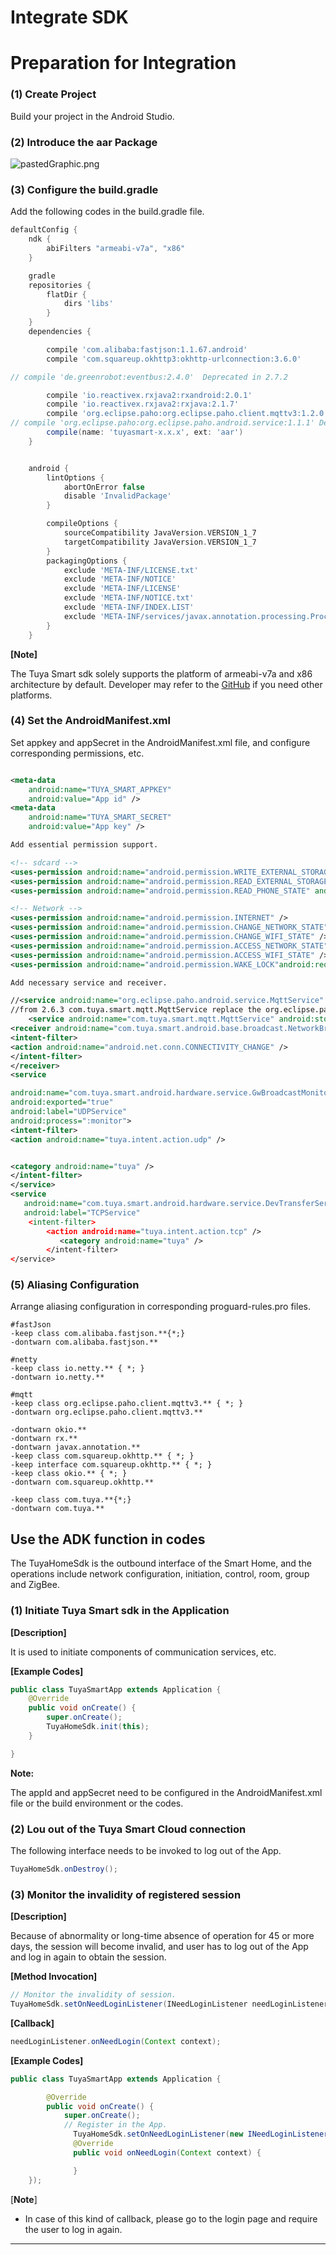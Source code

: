 # Integrate SDK

# Preparation for Integration

### (1) Create Project

Build your project in the Android Studio.

### (2) Introduce the aar Package

![pastedGraphic.png](./images/android_import_aar.jpg)

### (3) Configure the build.gradle

Add the following codes in the build.gradle file.

```groovy
defaultConfig {
    ndk {
        abiFilters "armeabi-v7a", "x86"
    }

    gradle
    repositories {
        flatDir {
            dirs 'libs'
        }
    }
    dependencies {

        compile 'com.alibaba:fastjson:1.1.67.android'
        compile 'com.squareup.okhttp3:okhttp-urlconnection:3.6.0'

// compile 'de.greenrobot:eventbus:2.4.0'  Deprecated in 2.7.2

        compile 'io.reactivex.rxjava2:rxandroid:2.0.1'
        compile 'io.reactivex.rxjava2:rxjava:2.1.7'
        compile 'org.eclipse.paho:org.eclipse.paho.client.mqttv3:1.2.0'
// compile 'org.eclipse.paho:org.eclipse.paho.android.service:1.1.1' Deprecated in 2.7.2
        compile(name: 'tuyasmart-x.x.x', ext: 'aar')
    }


    android {
        lintOptions {
            abortOnError false
            disable 'InvalidPackage'
        }

        compileOptions {
            sourceCompatibility JavaVersion.VERSION_1_7
            targetCompatibility JavaVersion.VERSION_1_7
        }
        packagingOptions {
            exclude 'META-INF/LICENSE.txt'
            exclude 'META-INF/NOTICE'
            exclude 'META-INF/LICENSE'
            exclude 'META-INF/NOTICE.txt'
            exclude 'META-INF/INDEX.LIST'
            exclude 'META-INF/services/javax.annotation.processing.Processor'
        }
    }
```

**[Note]**

The Tuya Smart sdk solely supports the platform of armeabi-v7a and x86 architecture by default. Developer may refer to the [GitHub](https://github.com/TuyaInc/tuyasmart_android_sdk/tree/master/library) if you need other platforms. 

### (4) Set the AndroidManifest.xml

Set appkey and appSecret in the AndroidManifest.xml file, and configure corresponding permissions, etc.

```xml

<meta-data
	android:name="TUYA_SMART_APPKEY"
	android:value="App id" />
<meta-data
	android:name="TUYA_SMART_SECRET"
	android:value="App key" />

Add essential permission support.

<!-- sdcard -->
<uses-permission android:name="android.permission.WRITE_EXTERNAL_STORAGE" />
<uses-permission android:name="android.permission.READ_EXTERNAL_STORAGE" />
<uses-permission android:name="android.permission.READ_PHONE_STATE" android:required="false"/>

<!-- Network -->
<uses-permission android:name="android.permission.INTERNET" />
<uses-permission android:name="android.permission.CHANGE_NETWORK_STATE" />
<uses-permission android:name="android.permission.CHANGE_WIFI_STATE" />
<uses-permission android:name="android.permission.ACCESS_NETWORK_STATE" />
<uses-permission android:name="android.permission.ACCESS_WIFI_STATE" />
<uses-permission android:name="android.permission.WAKE_LOCK"android:required="false" />

Add necessary service and receiver.

//<service android:name="org.eclipse.paho.android.service.MqttService" />
//from 2.6.3 com.tuya.smart.mqtt.MqttService replace the org.eclipse.paho.android.service.mqttservice
    <service android:name="com.tuya.smart.mqtt.MqttService" android:stopWithTask="true"/>
<receiver android:name="com.tuya.smart.android.base.broadcast.NetworkBroadcastReceiver">
<intent-filter>
<action android:name="android.net.conn.CONNECTIVITY_CHANGE" />
</intent-filter>
</receiver>
<service

android:name="com.tuya.smart.android.hardware.service.GwBroadcastMonitorService"
android:exported="true"
android:label="UDPService"
android:process=":monitor">
<intent-filter>
<action android:name="tuya.intent.action.udp" />


<category android:name="tuya" />
</intent-filter>
</service>
<service
   android:name="com.tuya.smart.android.hardware.service.DevTransferService"
   android:label="TCPService"
    <intent-filter>
    	<action android:name="tuya.intent.action.tcp" />
           <category android:name="tuya" />
        </intent-filter>
</service>

```
### (5) Aliasing Configuration

Arrange aliasing configuration in corresponding proguard-rules.pro files. 

```shell 
#fastJson
-keep class com.alibaba.fastjson.**{*;}
-dontwarn com.alibaba.fastjson.**

#netty
-keep class io.netty.** { *; }
-dontwarn io.netty.**

#mqtt
-keep class org.eclipse.paho.client.mqttv3.** { *; }
-dontwarn org.eclipse.paho.client.mqttv3.**

-dontwarn okio.**
-dontwarn rx.**
-dontwarn javax.annotation.**
-keep class com.squareup.okhttp.** { *; }
-keep interface com.squareup.okhttp.** { *; }
-keep class okio.** { *; }
-dontwarn com.squareup.okhttp.**

-keep class com.tuya.**{*;}
-dontwarn com.tuya.**

```



## Use the ADK function in codes

The TuyaHomeSdk is the outbound interface of the Smart Home, and the operations include network configuration, initiation, control, room, group and ZigBee.

### (1) Initiate Tuya Smart sdk in the Application

**[Description]**

It is used to initiate components of communication services, etc.

**[Example Codes]**
```java
public class TuyaSmartApp extends Application {
    @Override
    public void onCreate() {
        super.onCreate();
        TuyaHomeSdk.init(this);
    }

}
```

**Note:**

The appId and appSecret need to be configured in the AndroidManifest.xml file or the build environment or the codes. 

### (2) Lou out of the Tuya Smart Cloud connection

The following interface needs to be invoked to log out of the App. 
```java
TuyaHomeSdk.onDestroy();
```

### (3) Monitor the invalidity of registered session 

**[Description]**

Because of abnormality or long-time absence of operation for 45 or more days, the session will become invalid, and user has to log out of the App and log in again to obtain the session. 

**[Method Invocation]**

```java
// Monitor the invalidity of session.
TuyaHomeSdk.setOnNeedLoginListener(INeedLoginListener needLoginListener);
```
**[Callback]**

```java
needLoginListener.onNeedLogin(Context context);
```
**[Example Codes]**
```java
public class TuyaSmartApp extends Application {

        @Override
        public void onCreate() {
            super.onCreate();
            // Register in the App.
  			  TuyaHomeSdk.setOnNeedLoginListener(new INeedLoginListener(){
     		  @Override
      		  public void onNeedLogin(Context context) {

      		  }
    });
```
[**Note**]

- In case of this kind of callback, please go to the login page and require the user to log in again. 
---